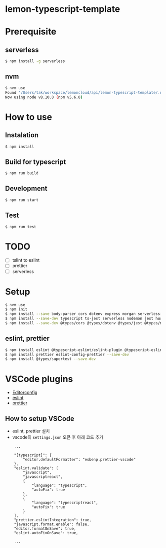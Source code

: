 # lemon-typescript-template

# Prerequisite

## serverless

```bash
$ npm install -g serverless
```

## nvm

```bash
$ nvm use
Found '/Users/tak/workspace/lemoncloud/api/lemon-typescript-template/.nvmrc' with version <8.10.0>
Now using node v8.10.0 (npm v5.6.0)
```

# How to use

## Instalation

```bash
$ npm install
```

## Build for typescript

```bash
$ npm run build
```

## Development

```bash
$ npm run start
```

## Test

```bash
$ npm run test
```

# TODO
- [ ] tslint to eslint
- [ ] prettier 
- [ ] serverless

# Setup

```bash
$ nvm use
$ npm init 
$ npm install --save body-parser cors dotenv express morgan serverless-http winston
$ npm install --save-dev typescript ts-jest serverless nodemon jest husky concurrently
$ npm install --save-dev @types/cors @types/dotenv @types/jest @types/morgan @types/winston
```

## eslint, prettier

```bash
$ npm install eslint @typescript-eslint/eslint-plugin @typescript-eslint/parser --save-dev
$ npm install prettier eslint-config-prettier --save-dev
$ npm install @types/supertest --save-dev
```

# VSCode plugins

- [Editorconfig](https://marketplace.visualstudio.com/items?itemName=EditorConfig.EditorConfig)
- [eslint](https://github.com/Microsoft/vscode-eslint)
- [prettier](https://github.com/prettier/prettier-vscode)

## How to setup VSCode

- eslint, prettier 설치
- vscode의 ```settings.json``` 오픈 후 아래 코드 추가
```
    ...

    "[typescript]": {
        "editor.defaultFormatter": "esbenp.prettier-vscode"
    },
    "eslint.validate": [
        "javascript",
        "javascriptreact",
        {
            "language": "typescript",
            "autoFix": true
        },
        {
            "language": "typescriptreact",
            "autoFix": true
        }
    ],
    "prettier.eslintIntegration": true,
    "javascript.format.enable": false,
    "editor.formatOnSave": true,
    "eslint.autoFixOnSave": true,

    ...
```
